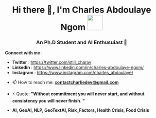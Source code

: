 <h1 align="center"> Hi there 👋, I'm Charles Abdoulaye Ngom <img src="https://media.giphy.com/media/WUlplcMpOCEmTGBtBW/giphy.gif" width="50"></h1>


<h3 align="center"> An Ph.D Student and AI Enthusuiast  🙂 </h3>
<!-- <p align="left"> <img src="https://komarev.com/ghpvc/?username=CharlemagneBrain&abbreviated=true" alt="CharlemagneBrain" /> </p> -->


**Connect with me** : 
* **Twitter** : https://twitter.com/still_charay
* **Linkedin** : https://www.linkedin.com/in/charles-abdoulaye-ngom/
* **Instagram** : https://www.instagram.com/charles_abdoulaye/

- 📫 How to reach me: **contactcharliedev@gmail.com**

- ⚡ Quote: **"Without commitment you will never start, and without consistency you will never finish. "**




- **AI, GeoAI, NLP, GeoTextAI, Risk_Factors, Health Crisis, Food Crisis**


  



